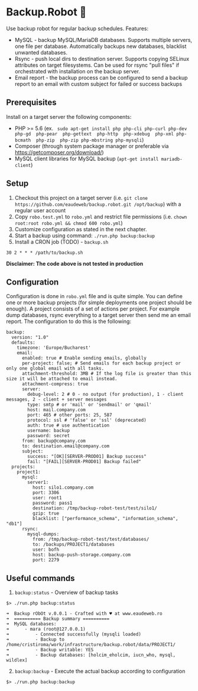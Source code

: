 # Backup.Robot 🤖

Use backup robot for regular backup schedules. Features:

- MySQL - backup MySQL/MariaDB databases. Supports multiple servers, one file per database. Automatically backups new databases, blacklist unwanted databases.
- Rsync - push local dirs to destination server. Supports copying SELinux attributes on target filesystems. Can be used for rsync "pull files" if orchestrated with installation on the backup server.
- Email report - the backup process can be configured to send a backup report to an email with custom subject for failed or success backups

## Prerequisites

Install on a target server the following components:

- PHP >= 5.6 (ex. ` sudo apt-get install php php-cli php-curl php-dev php-gd  php-pear  php-gettext  php-http  php-xdebug  php-xml php-bcmath  php-zip  php-zip php-mbstring php-mysqli`)
- Composer (through system package manager or preferable via https://getcomposer.org/download/)
- MySQL client libraries for MySQL backup (`apt-get install mariadb-client`)

## Setup

1. Checkout this project on a target server (i.e. `git clone https://github.com/eaudeweb/backup.robot.git /opt/backup`) with a regular user account
2. Copy `robo.test.yml` to `robo.yml` and restrict file permissions (i.e. `chown root:root robo.yml && chmod 600 robo.yml`)
3. Customize configuration as stated in the next chapter.
4. Start a backup using command: `./run.php backup:backup`
5. Install a CRON job (TODO) - `backup.sh`

```
30 2 * * * /path/to/backup.sh
```

**Disclaimer: The code above is not tested in production**

## Configuration

Configuration is done in `robo.yml` file and is quite simple. You can define one or more backup projects (for simple deployments one project should be enough). A project consists of a set of actions per project. 
For example dump databases, rsync everything to a target server then send me an email report. The configuration to do this is the following: 

```
backup:
  version: "1.0"
  defaults:
    timezone: 'Europe/Bucharest'
    email:
      enabled: true # Enable sending emails, globally
      per-project: false; # Send emails for each backup project or only one global email with all tasks.
      attachment-threshold: 3MB # If the log file is greater than this size it will be attached to email instead.
      attachment-compress: true
      server:
        debug-level: 2 # 0 - no output (for production), 1 - client messages, 2 - client + server messages
        type: smtp # or 'mail' or 'sendmail' or 'qmail'
        host: mail.company.com
        port: 465 # other ports: 25, 587
        protocol: ssl # 'false' or 'ssl' (deprecated)
        auth: true # use authentication
        username: backup
        password: secret
      from: backup@company.com
      to: destination.email@company.com
      subject:
        success: "[OK][SERVER-PROD01] Backup success"
        fail: "[FAIL][SERVER-PROD01] Backup failed"
  projects:
    project1:
      mysql:
        server1:
          host: silo1.company.com
          port: 3306
          user: root1
          password: pass1
          destination: /tmp/backup-robot-test/test/silo1/
          gzip: true
          blacklist: ["performance_schema", "information_schema", "db1"]
      rsync:
        mysql-dumps:
          from: /tmp/backup-robot-test/test/databases/
          to: /backups/PROJECT1/databases
          user: bofh
          host: backup-push-storage.company.com
          port: 2279
```

## Useful commands

1. `backup:status` - Overview of backup tasks


```
$> ./run.php backup:status

➜  Backup rObOt v.0.0.1 - Crafted with ♥ at www.eaudeweb.ro
➜  ========== Backup summary ==========
➜  MySQL databases:
➜      - mara (root@127.0.0.1)
➜          - Connected successfully (mysqli loaded)
➜          - Backup to /home/cristiroma/work/infrastructure/backup.robot/data/PROJECT1/
➜          - Backup writable: YES
➜          - Backup databases: [holcim_eholcim, iucn_who, mysql, wildlex]

```

2. `backup:backup` - Execute the actual backup according to configuration
```
$> ./run.php backup:backup
```
